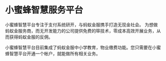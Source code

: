 # 小蜜蜂智慧服务平台

小蜜蜂智慧平台专注于支付系统研开，与蚂蚁金服携手打造无现金社会。  为想做蚂蚁金服务商，而无开发能力的公司提供免费的筚技术，零成本高效开展业务，从而获得蚂蚁金服的反佣。

小蜜蜂智慧平台目前集成了蚂蚁金服中小学教育，物业缴费功能。您只需要在小蜜蜂智慧平台开通一个帐户，就能做所有相关业务。

